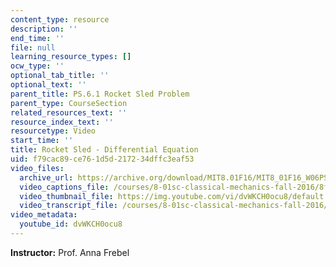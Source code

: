 ```yaml
---
content_type: resource
description: ''
end_time: ''
file: null
learning_resource_types: []
ocw_type: ''
optional_tab_title: ''
optional_text: ''
parent_title: PS.6.1 Rocket Sled Problem
parent_type: CourseSection
related_resources_text: ''
resource_index_text: ''
resourcetype: Video
start_time: ''
title: Rocket Sled - Differential Equation
uid: f79cac89-ce76-1d5d-2172-34dffc3eaf53
video_files:
  archive_url: https://archive.org/download/MIT8.01F16/MIT8_01F16_W06PS01-1_360p.mp4
  video_captions_file: /courses/8-01sc-classical-mechanics-fall-2016/8f9dd3651b7750fca14f6ffbc524b441_dvWKCH0ocu8.vtt
  video_thumbnail_file: https://img.youtube.com/vi/dvWKCH0ocu8/default.jpg
  video_transcript_file: /courses/8-01sc-classical-mechanics-fall-2016/f5eec671424bf759fb6e8e6b500b5fba_dvWKCH0ocu8.pdf
video_metadata:
  youtube_id: dvWKCH0ocu8
---
```


**Instructor:** Prof. Anna Frebel



